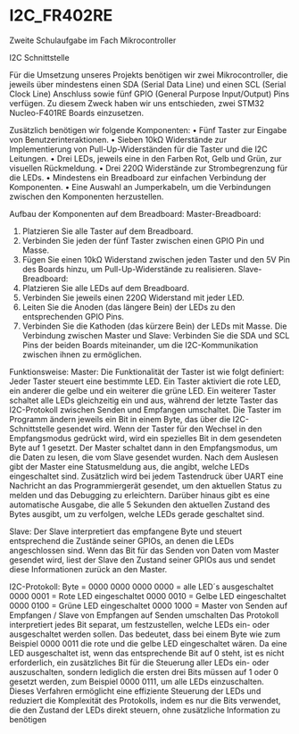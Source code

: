 # I2C_FR402RE
Zweite Schulaufgabe im Fach Mikrocontroller

I2C Schnittstelle

Für die Umsetzung unseres Projekts benötigen wir zwei Mikrocontroller, die jeweils über mindestens einen SDA (Serial Data Line) und einen SCL (Serial Clock Line) Anschluss sowie fünf GPIO (General Purpose Input/Output) Pins verfügen. Zu diesem Zweck haben wir uns entschieden, zwei STM32 Nucleo-F401RE Boards einzusetzen.

Zusätzlich benötigen wir folgende Komponenten:
•	Fünf Taster zur Eingabe von Benutzerinteraktionen.
•	Sieben 10kΩ Widerstände zur Implementierung von Pull-Up-Widerständen für die Taster und die I2C Leitungen.
•	Drei LEDs, jeweils eine in den Farben Rot, Gelb und Grün, zur visuellen Rückmeldung.
•	Drei 220Ω Widerstände zur Strombegrenzung für die LEDs.
•	Mindestens ein Breadboard zur einfachen Verbindung der Komponenten.
•	Eine Auswahl an Jumperkabeln, um die Verbindungen zwischen den Komponenten herzustellen.

Aufbau der Komponenten auf dem Breadboard:
Master-Breadboard:
1.	Platzieren Sie alle Taster auf dem Breadboard.
2.	Verbinden Sie jeden der fünf Taster zwischen einen GPIO Pin und Masse.
3.	Fügen Sie einen 10kΩ Widerstand zwischen jeden Taster und den 5V Pin des Boards hinzu, um Pull-Up-Widerstände zu realisieren.
Slave-Breadboard:
1.	Platzieren Sie alle LEDs auf dem Breadboard.
2.	Verbinden Sie jeweils einen 220Ω Widerstand mit jeder LED.
3.	Leiten Sie die Anoden (das längere Bein) der LEDs zu den entsprechenden GPIO Pins.
4.	Verbinden Sie die Kathoden (das kürzere Bein) der LEDs mit Masse.
Die Verbindung zwischen Master und Slave:
Verbinden Sie die SDA und SCL Pins der beiden Boards miteinander, um die I2C-Kommunikation zwischen ihnen zu ermöglichen.

Funktionsweise:
Master:
Die Funktionalität der Taster ist wie folgt definiert: Jeder Taster steuert eine bestimmte LED. Ein Taster aktiviert die rote LED, ein anderer die gelbe und ein weiterer die grüne LED. Ein weiterer Taster schaltet alle LEDs gleichzeitig ein und aus, während der letzte Taster das I2C-Protokoll zwischen Senden und Empfangen umschaltet.
Die Taster im Programm ändern jeweils ein Bit in einem Byte, das über die I2C-Schnittstelle gesendet wird. Wenn der Taster für den Wechsel in den Empfangsmodus gedrückt wird, wird ein spezielles Bit in dem gesendeten Byte auf 1 gesetzt. Der Master schaltet dann in den Empfangsmodus, um die Daten zu lesen, die vom Slave gesendet wurden. Nach dem Auslesen gibt der Master eine Statusmeldung aus, die angibt, welche LEDs eingeschaltet sind. 
Zusätzlich wird bei jedem Tastendruck über UART eine Nachricht an das Programmiergerät gesendet, um den aktuellen Status zu melden und das Debugging zu erleichtern. Darüber hinaus gibt es eine automatische Ausgabe, die alle 5 Sekunden den aktuellen Zustand des Bytes ausgibt, um zu verfolgen, welche LEDs gerade geschaltet sind.

Slave:
Der Slave interpretiert das empfangene Byte und steuert entsprechend die Zustände seiner GPIOs, an denen die LEDs angeschlossen sind. Wenn das Bit für das Senden von Daten vom Master gesendet wird, liest der Slave den Zustand seiner GPIOs aus und sendet diese Informationen zurück an den Master.

I2C-Protokoll:
Byte = 0000 0000
0000 0000 = alle LED´s ausgeschaltet
0000 0001 = Rote LED eingeschaltet
0000 0010 = Gelbe LED eingeschaltet
0000 0100 = Grüne LED eingeschaltet
0000 1000 = Master von Senden auf Empfangen / Slave von Empfangen auf Senden umschalten
Das Protokoll interpretiert jedes Bit separat, um festzustellen, welche LEDs ein- oder ausgeschaltet werden sollen. Das bedeutet, dass bei einem Byte wie zum Beispiel 0000 0011 die rote und die gelbe LED eingeschaltet wären. Da eine LED ausgeschaltet ist, wenn das entsprechende Bit auf 0 steht, ist es nicht erforderlich, ein zusätzliches Bit für die Steuerung aller LEDs ein- oder auszuschalten, sondern lediglich die ersten drei Bits müssen auf 1 oder 0 gesetzt werden, zum Beispiel 0000 0111, um alle LEDs einzuschalten.
Dieses Verfahren ermöglicht eine effiziente Steuerung der LEDs und reduziert die Komplexität des Protokolls, indem es nur die Bits verwendet, die den Zustand der LEDs direkt steuern, ohne zusätzliche Information zu benötigen
